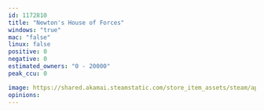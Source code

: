 ```yaml
---
id: 1172810
title: "Newton's House of Forces"
windows: "true"
mac: "false"
linux: false
positive: 0
negative: 0
estimated_owners: "0 - 20000"
peak_ccu: 0

image: https://shared.akamai.steamstatic.com/store_item_assets/steam/apps/1172810/header.jpg?t=1576010612
opinions:
---
```

